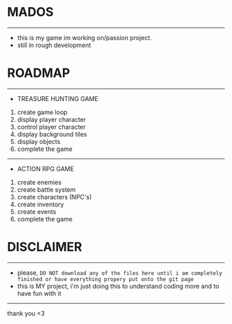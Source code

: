 # MADOS
---
- this is my game im working on/passion project.
- still in rough development
# ROADMAP
---
- TREASURE HUNTING GAME
1. create game loop
2. display player character
3. control player character
4. display background tiles
5. display objects
6. complete the game
---
- ACTION RPG GAME
1. create enemies
2. create battle system
3. create characters (NPC's)
4. create inventory
5. create events
6. complete the game
# DISCLAIMER
---
- please, `DO NOT download any of the files here until i am completely finished or have everything propery put onto the git page`
- this is MY project, i'm just doing this to understand coding more and to have fun with it
---
thank you <3
